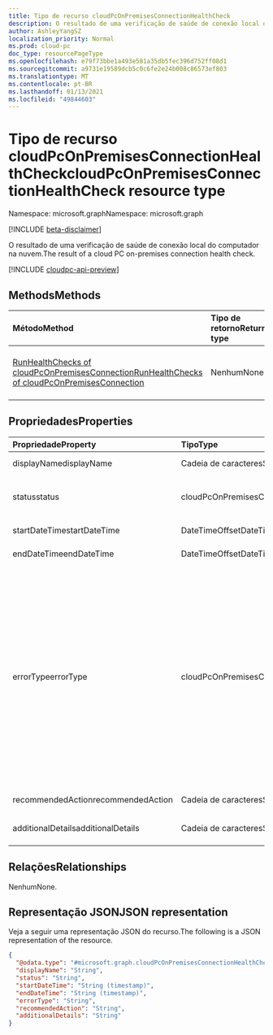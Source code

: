 ```yaml
---
title: Tipo de recurso cloudPcOnPremisesConnectionHealthCheck
description: O resultado de uma verificação de saúde de conexão local do computador na nuvem.
author: AshleyYangSZ
localization_priority: Normal
ms.prod: cloud-pc
doc_type: resourcePageType
ms.openlocfilehash: e79f73bbe1a493e581a35db5fec396d752ff08d1
ms.sourcegitcommit: a9731e19589dcb5c0c6fe2e24b008c86573ef803
ms.translationtype: MT
ms.contentlocale: pt-BR
ms.lasthandoff: 01/13/2021
ms.locfileid: "49844603"
---
```

# <a name="cloudpconpremisesconnectionhealthcheck-resource-type"></a><span data-ttu-id="0ecf5-103">Tipo de recurso cloudPcOnPremisesConnectionHealthCheck</span><span class="sxs-lookup"><span data-stu-id="0ecf5-103">cloudPcOnPremisesConnectionHealthCheck resource type</span></span>

<span data-ttu-id="0ecf5-104">Namespace: microsoft.graph</span><span class="sxs-lookup"><span data-stu-id="0ecf5-104">Namespace: microsoft.graph</span></span>

[!INCLUDE [beta-disclaimer](../../includes/beta-disclaimer.md)]

<span data-ttu-id="0ecf5-105">O resultado de uma verificação de saúde de conexão local do computador na nuvem.</span><span class="sxs-lookup"><span data-stu-id="0ecf5-105">The result of a cloud PC on-premises connection health check.</span></span>

[!INCLUDE [cloudpc-api-preview](../../includes/cloudpc-api-preview.md)]

## <a name="methods"></a><span data-ttu-id="0ecf5-106">Methods</span><span class="sxs-lookup"><span data-stu-id="0ecf5-106">Methods</span></span>

|<span data-ttu-id="0ecf5-107">Método</span><span class="sxs-lookup"><span data-stu-id="0ecf5-107">Method</span></span>|<span data-ttu-id="0ecf5-108">Tipo de retorno</span><span class="sxs-lookup"><span data-stu-id="0ecf5-108">Return type</span></span>|<span data-ttu-id="0ecf5-109">Descrição</span><span class="sxs-lookup"><span data-stu-id="0ecf5-109">Description</span></span>|
|:---|:---|:---|
|[<span data-ttu-id="0ecf5-110">RunHealthChecks of cloudPcOnPremisesConnection</span><span class="sxs-lookup"><span data-stu-id="0ecf5-110">RunHealthChecks of cloudPcOnPremisesConnection</span></span>](../api/cloudpconpremisesconnection-runhealthcheck.md)|<span data-ttu-id="0ecf5-111">Nenhum</span><span class="sxs-lookup"><span data-stu-id="0ecf5-111">None</span></span>|<span data-ttu-id="0ecf5-112">Execute as verificações de saúde de [uma cloudPcOnPremisesConnection](../resources/cloudpconpremisesconnection.md).</span><span class="sxs-lookup"><span data-stu-id="0ecf5-112">Run the health checks of a [cloudPcOnPremisesConnection](../resources/cloudpconpremisesconnection.md).</span></span>|

## <a name="properties"></a><span data-ttu-id="0ecf5-113">Propriedades</span><span class="sxs-lookup"><span data-stu-id="0ecf5-113">Properties</span></span>

|<span data-ttu-id="0ecf5-114">Propriedade</span><span class="sxs-lookup"><span data-stu-id="0ecf5-114">Property</span></span>|<span data-ttu-id="0ecf5-115">Tipo</span><span class="sxs-lookup"><span data-stu-id="0ecf5-115">Type</span></span>|<span data-ttu-id="0ecf5-116">Descrição</span><span class="sxs-lookup"><span data-stu-id="0ecf5-116">Description</span></span>|
|:---|:---|:---|
|<span data-ttu-id="0ecf5-117">displayName</span><span class="sxs-lookup"><span data-stu-id="0ecf5-117">displayName</span></span>|<span data-ttu-id="0ecf5-118">Cadeia de caracteres</span><span class="sxs-lookup"><span data-stu-id="0ecf5-118">String</span></span>|<span data-ttu-id="0ecf5-119">O nome de exibição deste item de verificação de saúde.</span><span class="sxs-lookup"><span data-stu-id="0ecf5-119">The display name for this health check item.</span></span>|
|<span data-ttu-id="0ecf5-120">status</span><span class="sxs-lookup"><span data-stu-id="0ecf5-120">status</span></span>|<span data-ttu-id="0ecf5-121">cloudPcOnPremisesConnectionStatus</span><span class="sxs-lookup"><span data-stu-id="0ecf5-121">cloudPcOnPremisesConnectionStatus</span></span>|<span data-ttu-id="0ecf5-122">O status do item de verificação de saúde.</span><span class="sxs-lookup"><span data-stu-id="0ecf5-122">The status of the health check item.</span></span> <span data-ttu-id="0ecf5-123">Somente leitura.</span><span class="sxs-lookup"><span data-stu-id="0ecf5-123">Read-only.</span></span> <span data-ttu-id="0ecf5-124">Os valores possíveis são: `Pending`, `Running`, `Passed`, `Failed`, `UnknownFutureValue`.</span><span class="sxs-lookup"><span data-stu-id="0ecf5-124">Possible values are: `Pending`, `Running`, `Passed`, `Failed`, `UnknownFutureValue`.</span></span>|
|<span data-ttu-id="0ecf5-125">startDateTime</span><span class="sxs-lookup"><span data-stu-id="0ecf5-125">startDateTime</span></span>|<span data-ttu-id="0ecf5-126">DateTimeOffset</span><span class="sxs-lookup"><span data-stu-id="0ecf5-126">DateTimeOffset</span></span>|<span data-ttu-id="0ecf5-127">A hora de início do item de verificação de saúde.</span><span class="sxs-lookup"><span data-stu-id="0ecf5-127">The start time of the health check item.</span></span> <span data-ttu-id="0ecf5-128">Somente leitura.</span><span class="sxs-lookup"><span data-stu-id="0ecf5-128">Read-only.</span></span>|
|<span data-ttu-id="0ecf5-129">endDateTime</span><span class="sxs-lookup"><span data-stu-id="0ecf5-129">endDateTime</span></span>|<span data-ttu-id="0ecf5-130">DateTimeOffset</span><span class="sxs-lookup"><span data-stu-id="0ecf5-130">DateTimeOffset</span></span>|<span data-ttu-id="0ecf5-131">A hora de término do item de verificação de saúde.</span><span class="sxs-lookup"><span data-stu-id="0ecf5-131">The end time of the health check item.</span></span> <span data-ttu-id="0ecf5-132">Somente leitura.</span><span class="sxs-lookup"><span data-stu-id="0ecf5-132">Read-only.</span></span>|
|<span data-ttu-id="0ecf5-133">errorType</span><span class="sxs-lookup"><span data-stu-id="0ecf5-133">errorType</span></span>|<span data-ttu-id="0ecf5-134">cloudPcOnPremisesConnectionHealthCheckErrorType</span><span class="sxs-lookup"><span data-stu-id="0ecf5-134">cloudPcOnPremisesConnectionHealthCheckErrorType</span></span>|<span data-ttu-id="0ecf5-135">O tipo de erro que ocorreu durante a verificação de saúde.</span><span class="sxs-lookup"><span data-stu-id="0ecf5-135">The type of error that occurred during this health check.</span></span> <span data-ttu-id="0ecf5-136">Os valores possíveis `DnsCheckFqdnNotFound` são: `DnsCheckUnknownError` , , , , `AdJoinCheckFqdnNotFound` , `AdJoinCheckIncorrectCredentials` `AdJoinCheckOrganizationalUnitNotFound` `AdJoinCheckOrganizationalUnitIncorrectFormat` `AdJoinCheckUnknownError` `EndpointConnectivityCheckUrlNotWhitelisted` , `EndpointConnectivityCheckUnknownError` `AadConnectivityCheckUnknownError` `ResourceAvailabilityCheckNoSubnetIP` `resourceAvailabilityCheckSubscriptionDisabled` `resourceAvailabilityCheckUnknownError` `permissionCheckNoSubscriptionReaderRole` `permissionCheckNoResourceGroupOwnerRole` `permissionCheckNoVNetContributorRole` `permissionCheckUnknownError` `internalServerUnknownError` .</span><span class="sxs-lookup"><span data-stu-id="0ecf5-136">Possible values are: `DnsCheckFqdnNotFound`, `DnsCheckUnknownError`, `AdJoinCheckFqdnNotFound`, `AdJoinCheckIncorrectCredentials`, `AdJoinCheckOrganizationalUnitNotFound`, `AdJoinCheckOrganizationalUnitIncorrectFormat`, `AdJoinCheckUnknownError`, `EndpointConnectivityCheckUrlNotWhitelisted`, `EndpointConnectivityCheckUnknownError`, `AadConnectivityCheckUnknownError`, `ResourceAvailabilityCheckNoSubnetIP`, `resourceAvailabilityCheckSubscriptionDisabled`, `resourceAvailabilityCheckUnknownError`,`permissionCheckNoSubscriptionReaderRole`, `permissionCheckNoResourceGroupOwnerRole`, `permissionCheckNoVNetContributorRole`, `permissionCheckUnknownError`, `internalServerUnknownError`.</span></span>|
|<span data-ttu-id="0ecf5-137">recommendedAction</span><span class="sxs-lookup"><span data-stu-id="0ecf5-137">recommendedAction</span></span>|<span data-ttu-id="0ecf5-138">Cadeia de caracteres</span><span class="sxs-lookup"><span data-stu-id="0ecf5-138">String</span></span>|<span data-ttu-id="0ecf5-139">A ação recomendada para corrigir o erro correspondente.</span><span class="sxs-lookup"><span data-stu-id="0ecf5-139">The recommended action to fix the corresponding error.</span></span>|
|<span data-ttu-id="0ecf5-140">additionalDetails</span><span class="sxs-lookup"><span data-stu-id="0ecf5-140">additionalDetails</span></span>|<span data-ttu-id="0ecf5-141">Cadeia de caracteres</span><span class="sxs-lookup"><span data-stu-id="0ecf5-141">String</span></span>|<span data-ttu-id="0ecf5-142">Detalhes adicionais sobre a verificação de saúde ou a ação recomendada.</span><span class="sxs-lookup"><span data-stu-id="0ecf5-142">Additional details about the health check or the recommended action.</span></span>|

## <a name="relationships"></a><span data-ttu-id="0ecf5-143">Relações</span><span class="sxs-lookup"><span data-stu-id="0ecf5-143">Relationships</span></span>

<span data-ttu-id="0ecf5-144">Nenhum</span><span class="sxs-lookup"><span data-stu-id="0ecf5-144">None.</span></span>

## <a name="json-representation"></a><span data-ttu-id="0ecf5-145">Representação JSON</span><span class="sxs-lookup"><span data-stu-id="0ecf5-145">JSON representation</span></span>

<span data-ttu-id="0ecf5-146">Veja a seguir uma representação JSON do recurso.</span><span class="sxs-lookup"><span data-stu-id="0ecf5-146">The following is a JSON representation of the resource.</span></span>
<!-- {
  "blockType": "resource",
  "@odata.type": "microsoft.graph.cloudPcOnPremisesConnectionHealthCheck"
}
-->

``` json
{
  "@odata.type": "#microsoft.graph.cloudPcOnPremisesConnectionHealthCheck",
  "displayName": "String",
  "status": "String",
  "startDateTime": "String (timestamp)",
  "endDateTime": "String (timestamp)",
  "errorType": "String",
  "recommendedAction": "String",
  "additionalDetails": "String"
}
```
